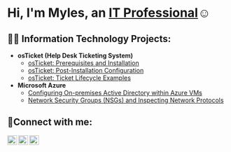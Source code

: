 <h1>Hi, I'm Myles, an <a href="https://www.linkedin.com/in/myles-robbins-250537234/">IT Professional</a>☺</h1>

<h2>👨‍💻 Information Technology Projects:</h2>

- <b>osTicket (Help Desk Ticketing System)</b>
  - [osTicket: Prerequisites and Installation](https://github.com/robbinsm8107/osticket-prereqs)
  - [osTicket: Post-Installation Configuration](https://github.com/robbinsm8107/post-install-config)
  - [osTicket: Ticket Lifecycle Examples](https://github.com/robbinsm8107/ticket-lifecycle)
- <b>Microsoft Azure</b>
  - [Configuring On-premises Active Directory within Azure VMs](https://github.com/joshmadakorcc/configure-ad)
  - [Network Security Groups (NSGs) and Inspecting Network Protocols](https://github.com/robbinsm8107/azure-network-protocols)

<h2>🤳Connect with me:</h2>

[<img align="left" alt="Josh | Twitter" width="22px" src="https://cdn.jsdelivr.net/npm/simple-icons@v3/icons/twitter.svg" />][twitter]
[<img align="left" alt="Josh | LinkedIn" width="22px" src="https://cdn.jsdelivr.net/npm/simple-icons@v3/icons/linkedin.svg" />][linkedin]
[<img align="left" alt="Josh | Instagram" width="22px" src="https://cdn.jsdelivr.net/npm/simple-icons@v3/icons/instagram.svg" />][instagram]

[twitter]: https://twitter.com/Robbinsm8107
[instagram]: https://www.instagram.com/mrobbinsm8107/
[linkedin]: https://www.linkedin.com/in/myles-robbins-250537234/
